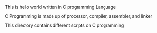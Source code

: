 This is hello world written in C programming Language

C Programming is made up of processor, compiler, assembler, and linker

This directory contains different scripts on C programming 
